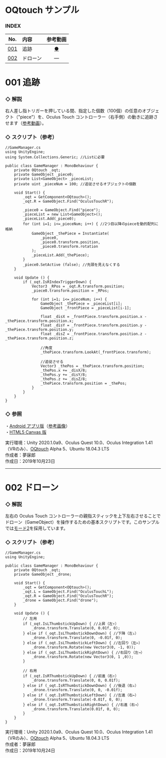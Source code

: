 # OQtouch サンプル

### <b>INDEX</b>

|No.|内容|参考動画|
|:--:|:--|:--:|
|[001](#001)|追跡|[●](https://www.instagram.com/p/B36_s1OnLfc/)|
|[002](#002)|ドローン|―|


<a name="001"></a>

# 001 追跡

### ◇ 解説
右人差し指トリガーを押している間、指定した個数（100個）の任意のオブジェクト（"piece"）を、Oculus Touch コントローラー（右手側）の動きに追跡させます（[参考動画](https://www.instagram.com/p/B36_s1OnLfc/)）。

### ◇ スクリプト（参考）
```
//GameManager.cs
using UnityEngine;
using System.Collections.Generic; //Listに必要

public class GameManager : MonoBehaviour {
    private OQtouch _oqt;
    private GameObject _piece0;
    private List<GameObject> _pieceList;
    private uint _pieceNum = 100; //追従させるオブジェクトの個数

    void Start() {
        _oqt = GetComponent<OQtouch>();
        _oqt.R = GameObject.Find("OculusTouchR");

        _piece0 = GameObject.Find("piece");
        _pieceList = new List<GameObject>();
        _pieceList.Add(_piece0);
        for (int i=1; i<=_pieceNum; i++) { //2つ目以降のpieceを動的配列に格納
            GameObject _thePiece = Instantiate(
                _piece0,
                _piece0.transform.position,
                _piece0.transform.rotation
            );
            _pieceList.Add(_thePiece);
        }
        _piece0.SetActive (false); //先頭を見えなくする
    }

    void Update () {
        if (_oqt.IsRIndexTriggerDown) {
            Vector3 _RPos = _oqt.R.transform.position;
            _piece0.transform.position = _RPos;

            for (int i=1; i<=_pieceNum; i++) {
                GameObject _thePiece = _pieceList[i];
                GameObject _frontPiece = _pieceList[i-1];
                
                float _disX = _frontPiece.transform.position.x - _thePiece.transform.position.x;
                float _disY = _frontPiece.transform.position.y - _thePiece.transform.position.y;
                float _disZ = _frontPiece.transform.position.z - _thePiece.transform.position.z;

                //角度
                _thePiece.transform.LookAt(_frontPiece.transform);

                //追従させる
                Vector3 _thePos = _thePiece.transform.position;
                _thePos.x += _disX/8;
                _thePos.y += _disY/8;
                _thePos.z += _disZ/8;
                _thePiece.transform.position = _thePos;
            }
        }
    }
}
```

### ◇ 参照
・[Android アプリ版](https://github.com/mubirou/Unity3D/tree/master/introduction#013)（[参考画像](https://www.instagram.com/p/BpRHoOAhn1S/)）  
・[HTML5 Canvas 版](https://mubirou.github.io/CanvasLite/examples/html/006.html)  

実行環境：Unity 2020.1.0a9、Oculus Quest 10.0、Oculus Integration 1.41（VRのみ）、[OQtouch](https://github.com/mubirou/Unity3D/tree/master/oqtouch) Alpha 5、Ubuntu 18.04.3 LTS  
作成者：夢寐郎  
作成日：2019年10月23日  

<a name="002"></a>

***

# 002 ドローン

### ◇ 解説
左右の Oculus Touch コントローラーの親指スティックを上下左右させることでドローン（GameObject）を操作するための基本スクリプトです。このサンプルでは[モード2](https://viva-drone.com/drone-transmitter-mode1-mode2/)を採用しています。

### ◇ スクリプト（参考）
```
//GameManager.cs
using UnityEngine;

public class GameManager : MonoBehaviour {
    private OQtouch _oqt;
    private GameObject _drone;

    void Start() {
        _oqt = GetComponent<OQtouch>();
        _oqt.L = GameObject.Find("OculusTouchL");
        _oqt.R = GameObject.Find("OculusTouchR");
        _drone = GameObject.Find("drone");
    }

    void Update () {
        // 左用
        if (_oqt.IsLThumbstickUpDown) { //上昇（左↑）
            _drone.transform.Translate(0, 0.01f, 0);
        } else if (_oqt.IsLThumbstickDownDown) { //下降（左↓）
            _drone.transform.Translate(0, -0.01f, 0);
        } else if (_oqt.IsLThumbstickLeftDown) { //左回り（左←）
            _drone.transform.Rotate(new Vector3(0, -1, 0));
        } else if (_oqt.IsLThumbstickRightDown) { //右回り（左→）
            _drone.transform.Rotate(new Vector3(0, 1 ,0));
        }

        // 右用
        if (_oqt.IsRThumbstickUpDown) { //前進（右↑）
            _drone.transform.Translate(0, 0, 0.01f);
        } else if (_oqt.IsRThumbstickDownDown) { //後退（右↓）
            _drone.transform.Translate(0, 0, -0.01f);
        } else if (_oqt.IsRThumbstickLeftDown) { //左進（右←）
            _drone.transform.Translate(-0.01f, 0, 0);
        } else if (_oqt.IsRThumbstickRightDown) { //右進（右→）
            _drone.transform.Translate(0.01f, 0, 0);
        }
    }
}
```

実行環境：Unity 2020.1.0a9、Oculus Quest 10.0、Oculus Integration 1.41（VRのみ）、[OQtouch](https://github.com/mubirou/Unity3D/tree/master/oqtouch) Alpha 5、Ubuntu 18.04.3 LTS  
作成者：夢寐郎  
作成日：2019年10月24日  